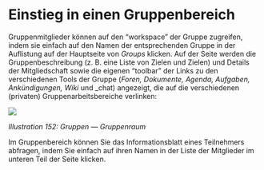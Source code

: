 # Einstieg in einen Gruppenbereich

Gruppenmitglieder können auf den “workspace” der Gruppe zugreifen, indem sie einfach auf den Namen der entsprechenden Gruppe in der Auflistung auf der Hauptseite von _Groups_ klicken. Auf der Seite werden die Gruppenbeschreibung \(z. B. eine Liste von Zielen und Zielen\) und Details der Mitgliedschaft sowie die eigenen “toolbar” der Links zu den verschiedenen Tools der Gruppe \(_Foren, Dokumente, Agenda, Aufgaben, Ankündigungen, Wiki_ und _chat\) angezeigt, die auf die verschiedenen \(privaten\) Gruppenarbeitsbereiche verlinken:

![](../../.gitbook/assets/images217.png)

_Illustration 152: Gruppen — Gruppenraum_

Im Gruppenbereich können Sie das Informationsblatt eines Teilnehmers abfragen, indem Sie einfach auf ihren Namen in der Liste der Mitglieder im unteren Teil der Seite klicken.